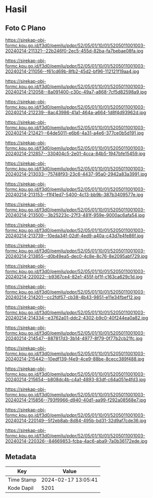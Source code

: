 # Hasil

## Foto C Plano

https://sirekap-obj-formc.kpu.go.id/f3d0/pemilu/pdpr/52/05/01/10/01/5205011001003-20240214-211321--22b246f0-2ec5-455d-82ba-fa7bebae08fa.jpg

https://sirekap-obj-formc.kpu.go.id/f3d0/pemilu/pdpr/52/05/01/10/01/5205011001003-20240214-211056--f61cd69b-8fb2-45d2-bf96-112121f19aa4.jpg

https://sirekap-obj-formc.kpu.go.id/f3d0/pemilu/pdpr/52/05/01/10/01/5205011001003-20240214-212058--8a091400-c30c-49a7-a868-7cf5d82598a9.jpg

https://sirekap-obj-formc.kpu.go.id/f3d0/pemilu/pdpr/52/05/01/10/01/5205011001003-20240214-212239--8ac43986-41a1-464a-a664-1d8f4d93962d.jpg

https://sirekap-obj-formc.kpu.go.id/f3d0/pemilu/pdpr/52/05/01/10/01/5205011001003-20240214-212421--64de5011-e6b6-4a31-a4e6-377ce0b5d191.jpg

https://sirekap-obj-formc.kpu.go.id/f3d0/pemilu/pdpr/52/05/01/10/01/5205011001003-20240214-212857--330404c5-2e01-4cca-84b5-1947bfe15459.jpg

https://sirekap-obj-formc.kpu.go.id/f3d0/pemilu/pdpr/52/05/01/10/01/5205011001003-20240214-213033--75748f93-23c6-4437-95a0-2942a83a3991.jpg

https://sirekap-obj-formc.kpu.go.id/f3d0/pemilu/pdpr/52/05/01/10/01/5205011001003-20240214-213153--f1f41ed7-5400-4c13-bb9b-387b3409577e.jpg

https://sirekap-obj-formc.kpu.go.id/f3d0/pemilu/pdpr/52/05/01/10/01/5205011001003-20240214-213500--3b25223c-27f3-481f-959e-9000ac6afa54.jpg

https://sirekap-obj-formc.kpu.go.id/f3d0/pemilu/pdpr/52/05/01/10/01/5205011001003-20240214-213739--10eda34f-02df-4ed9-a40a-c43d7e4fe86f.jpg

https://sirekap-obj-formc.kpu.go.id/f3d0/pemilu/pdpr/52/05/01/10/01/5205011001003-20240214-213855--d0b49ea5-dec0-4c8e-8c76-8e2095abf729.jpg

https://sirekap-obj-formc.kpu.go.id/f3d0/pemilu/pdpr/52/05/01/10/01/5205011001003-20240214-220022--b9367ce4-82e1-455f-bf1f-c163ca629c1d.jpg

https://sirekap-obj-formc.kpu.go.id/f3d0/pemilu/pdpr/52/05/01/10/01/5205011001003-20240214-214201--cc2fdf57-cb38-4b43-9851-e11e34fbef12.jpg

https://sirekap-obj-formc.kpu.go.id/f3d0/pemilu/pdpr/52/05/01/10/01/5205011001003-20240214-214334--e3762a01-ddc2-4302-b9c0-40f244ea0a82.jpg

https://sirekap-obj-formc.kpu.go.id/f3d0/pemilu/pdpr/52/05/01/10/01/5205011001003-20240214-214547--887817d3-3b14-4977-8f79-0f77b2cb21fc.jpg

https://sirekap-obj-formc.kpu.go.id/f3d0/pemilu/pdpr/52/05/01/10/01/5205011001003-20240214-215442--10edf139-f4e9-4ce9-88be-8cecc389f488.jpg

https://sirekap-obj-formc.kpu.go.id/f3d0/pemilu/pdpr/52/05/01/10/01/5205011001003-20240214-215654--b808dc4b-c4a1-4893-83df-c64a051e4fd3.jpg

https://sirekap-obj-formc.kpu.go.id/f3d0/pemilu/pdpr/52/05/01/10/01/5205011001003-20240214-215856--793f9966-d940-40d1-aa99-f292a08568e7.jpg

https://sirekap-obj-formc.kpu.go.id/f3d0/pemilu/pdpr/52/05/01/10/01/5205011001003-20240214-220149--5f2eb8ab-8d84-495b-bd31-32d9af7cde36.jpg

https://sirekap-obj-formc.kpu.go.id/f3d0/pemilu/pdpr/52/05/01/10/01/5205011001003-20240214-220326--84669853-fcba-4ac6-aba9-7a0b36172ede.jpg


## Metadata

| Key        | Value               |
| ---------- | ------------------- |
| Time Stamp | 2024-02-17 13:05:41 |
| Kode Dapil | 5201                |



